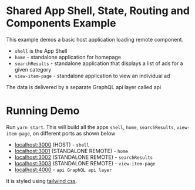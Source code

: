 # Shared App Shell, State, Routing and Components Example

This example demos a basic host application loading remote component.

- `shell` is the App Shell
- `home` - standalone application for homepage
- `searchResults` - standalone application that displays a list of ads for a given category
- `view-item-page` - standalone application to view an individual ad

The data is delivered by a separate GraphQL api layer called api 

# Running Demo

Run `yarn start`. This will build all the apps `shell`, `home`, `searchResults`, `view-item-page`, on different ports as shown below

- [localhost:3000](http://localhost:3000/) (HOST) - `shell`
- [localhost:3001](http://localhost:3001/) (STANDALONE REMOTE) - `home`
- [localhost:3002](http://localhost:3002/) (STANDALONE REMOTE) - `searchResults`
- [localhost:3003](http://localhost:3003/) (STANDALONE REMOTE) - `view-item-page`
- [localhost:4000](http://localhost:4000/)  - `api GraphQL api layer`

It is styled using [tailwind css](https://tailwindcss.com/).
